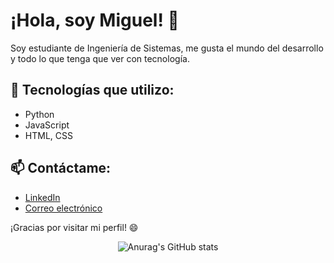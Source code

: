# ¡Hola, soy Miguel! 👋

Soy estudiante de Ingeniería de Sistemas, me gusta el mundo del desarrollo y todo lo que tenga que ver con tecnología.

## 🔧 Tecnologías que utilizo:
- Python
- JavaScript
- HTML, CSS

## 📫 Contáctame:
- [LinkedIn](https://www.linkedin.com/in/dmpaeza/)
- [Correo electrónico](mailto:dmiguel.paez@gmail.com)


¡Gracias por visitar mi perfil! 😄

<p align="center">
  <img src="https://github-readme-stats.vercel.app/api?username=dmipaguirre&show_icons=true&theme=radical" alt="Anurag's GitHub stats">
</p>

